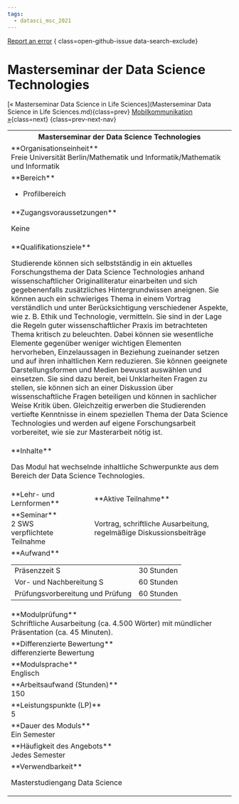 ```yaml
---
tags:
  - datasci_msc_2021
---
```

[Report an error](https://github.com/SGSSGene/FUB-SUP/issues/new?title=Error%20in%20%22Masterseminar%20der%20Data%20Science%20Technologies%22&body=There%20seems%20to%20be%20an%20error%20in%20module%20%22Masterseminar%20der%20Data%20Science%20Technologies%22%2E%0A%0A%3CDescribe%20here%20a%20slightly%20more%20detailed%20description%20of%20what%20is%20wrong%3E&labels=bug)
{ class=open-github-issue data-search-exclude}

# Masterseminar der Data Science Technologies

[« Masterseminar Data Science in Life Sciences](Masterseminar Data Science in Life Sciences.md){class=prev}
[Mobilkommunikation »](Mobilkommunikation.md){class=next}
{class=prev-next-nav}

<table markdown id="moduledesc">
<tr markdown class="moduledesc_head"><th colspan="2">Masterseminar der Data Science Technologies </th></tr>
<tr markdown><td colspan="2">**Organisationseinheit**   <br>Freie Universität Berlin/Mathematik und Informatik/Mathematik und Informatik</td></tr>

<tr markdown><td colspan="2">**Bereich**<br>


- Profilbereich

</td></tr>

<tr markdown><td colspan="2">**Zugangsvoraussetzungen** <br>

Keine


</td></tr>
<tr markdown><td colspan="2">**Qualifikationsziele**    <br>

Studierende können sich selbstständig in ein aktuelles Forschungsthema der
Data Science Technologies anhand wissenschaftlicher Originalliteratur
einarbeiten und sich gegebenenfalls zusätzliches Hintergrundwissen aneignen.
Sie können auch ein schwieriges Thema in einem Vortrag verständlich und
unter Berücksichtigung verschiedener Aspekte, wie z. B. Ethik und
Technologie, vermitteln. Sie sind in der Lage die Regeln guter
wissenschaftlicher Praxis im betrachteten Thema kritisch zu beleuchten.
Dabei können sie wesentliche Elemente gegenüber weniger wichtigen Elementen
hervorheben, Einzelaussagen in Beziehung zueinander setzen und auf ihren
inhaltlichen Kern reduzieren. Sie können geeignete Darstellungsformen und
Medien bewusst auswählen und einsetzen. Sie sind dazu bereit, bei
Unklarheiten Fragen zu stellen, sie können sich an einer Diskussion über
wissenschaftliche Fragen beteiligen und können in sachlicher Weise Kritik
üben. Gleichzeitig erwerben die Studierenden vertiefte Kenntnisse in einem
speziellen Thema der Data Science Technologies und werden auf eigene
Forschungsarbeit vorbereitet, wie sie zur Masterarbeit nötig ist.


</td></tr>
<tr markdown><td colspan="2">**Inhalte**                <br>

Das Modul hat wechselnde inhaltliche Schwerpunkte aus dem Bereich der Data
Science Technologies.


</td></tr>

<tr markdown><td>**Lehr- und Lernformen**</td><td>**Aktive Teilnahme**</td></tr>
<tr markdown><td> **Seminar** <br>2 SWS <br> verpflichtete Teilnahme</td><td>

Vortrag, schriftliche Ausarbeitung, regelmäßige Diskussionsbeiträge
</td></tr>
<tr markdown><td colspan="2">**Aufwand**                <br>
<table class="aufwand_table">
<tr><td>Präsenzzeit S</td><td>30 Stunden</td></tr>
<tr><td>Vor- und Nachbereitung S</td><td>60 Stunden</td></tr>
<tr><td>Prüfungsvorbereitung und Prüfung</td><td>60 Stunden</td></tr>
</table>

</td></tr>
<tr markdown><td colspan="2">**Modulprüfung**             <br>Schriftliche Ausarbeitung (ca. 4.500 Wörter) mit mündlicher Präsentation
(ca. 45 Minuten).


</td></tr>
<tr markdown><td colspan="2">**Differenzierte Bewertung** <br>differenzierte Bewertung

</td></tr>
<tr markdown><td colspan="2">**Modulsprache**             <br>Englisch</td></tr>
<tr markdown><td colspan="2">**Arbeitsaufwand (Stunden)** <br>150</td></tr>
<tr markdown><td colspan="2">**Leistungspunkte (LP)**     <br>5</td></tr>
<tr markdown><td colspan="2">**Dauer des Moduls**         <br>Ein Semester</td></tr>
<tr markdown><td colspan="2">**Häufigkeit des Angebots**  <br>Jedes Semester</td></tr>
<tr markdown><td colspan="2">**Verwendbarkeit**           <br>

Masterstudiengang Data Science


</td></tr>

</table>
